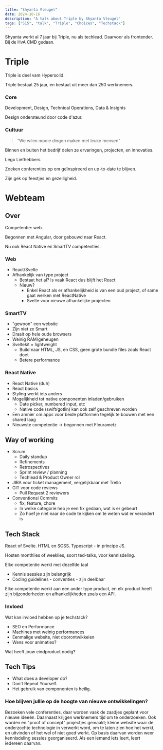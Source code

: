```yaml
---
title: "Shyanta Vleugel"
date: 2024-10-16
description: "A talk about Triple by Shyanta Vleugel"
tags: ["S15", "talk", "Triple", "Choices", "Techstack"]
---
```


Shyanta werkt al 7 jaar bij Triple, nu als techlead. Daarvoor als frontender. 
Bij de HvA CMD gedaan.

# Triple

Triple is deel vam Hypersolid.

Triple bestaat 25 jaar, en bestaat uit meer dan 250 werknemers. 

### Core

Development, Design, Technical Operations, Data & Insights

Design ondersteund door code d'azur.

### Cultuur

> "We wilen mooie dingen maken met leuke mensen"

Binnen en buiten het bedrijf delen ze ervaringen, projecten, en innovaties.

Lego Liefhebbers 

Zoeken conferenties op om geïnspireerd en up-to-date te blijven.

Zijn gek op feestjes en gezelligheid.

# Webteam

## Over

Competentie: web. 

Begonnen met Angular, door gebouwd naar React.

Nu ook React Native en SmartTV competenties.

### Web
- React/Svelte
- Afhankelijk van type project
	- Bestaat het al? Is vaak React dus blijft het React
	- Nieuw? 
		- Enkel React als er afhankelijkheid is van een oud project, of same gaat werken met ReactNative
		- Svelte voor nieuwe afhankelijke projecten

### SmartTV

- "gewoon" een website
- Zijn niet zo Smart
- Draait op hele oude browsers
- Weinig RAM/geheugen
- Sveltekit = lightweight
	- Build naar HTML, JS, en CSS, geen grote bundle files zoals React doet
	- Betere performance

### React Native

- React Native (duh)
- React basics
- Styling werkt iets anders
- Mogelijkheid tot native componenten inladen/gebruiken
	- Date picker, numbered input, etc
	- Native code (swift/gotlin) kan ook zelf geschreven worden
- Een amnier om apps voor beide platformen tegelijk te bouwen met een shared laag
- Nieuwste competentie -> begonnen met Fleurametz

## Way of working

- Scrum
	- Daily standup
	- Refinements
	- Retrospectives
	- Sprint review / planning
	- Techlead & Product Owner rol
- JIRA voor ticket management, vergelijkbaar met Trello
- GIT voor code reviews
	- Pull Request 2 reviewers
- Conventional Commits
	- fix, feature, chore
	- In welke categorie heb je een fix gedaan, wat is er gebeurt
	- Zo hoef je niet naar de code te kijken om te weten wat er verandert is

## Tech Stack

React of Svelte.
HTML en SCSS. Typescript - in principe JS.

Hosten monthlies of weeklies, soort ted-talks, voor kennisdeling.

Elke competentie werkt met dezelfde taal
- Kennis sessies zijn belangrijk
- Coding guidelines - conventies - zijn deelbaar

Elke competentie werkt aan een ander type product, en elk product heeft zijn bijzonderheden en afhankelijkheden zoals een API. 

### Invloed

Wat kan invloed hebben op je techstack?
- SEO en Performance
- Machines met weinig performances
- Eenmalige website, niet doorontwikkelen
- Wens voor animaties?

Wat heeft jouw eindproduct nodig?

## Tech Tips

* What does a developer do?
* Don't Repeat Yourself.
* Het gebruik van componenten is heilig.

### Hoe blijven jullie op de hoogte van nieuwe ontwikkelingen?

Bezoeken vele conferenties, daar worden vaak de zaadjes geplant voor nieuwe ideeën. 
Daarnaast krijgen werknemers tijd om te onderzoeken. Ook worden en "proof of concept" projectjes gemaakt; kleine website waar de onderzochte technologie in verwerkt word, om te laten zien hoe het werkt, en uitvinden of het wel of niet goed werkt.
Op basis daarvan worden weer kennisdeling sessies georganiseerd. Als een iemand iets leert, leert iedereen daarvan.